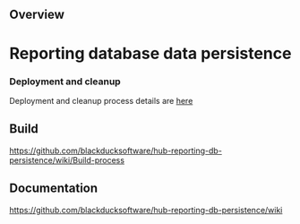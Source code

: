## Overview ##

# Reporting database data persistence

### Deployment and cleanup

Deployment and cleanup process details are [here](https://github.com/blackducksoftware/hub-reporting-db-persistence/wiki/Deployment-and-Cleanup)

## Build ##

https://github.com/blackducksoftware/hub-reporting-db-persistence/wiki/Build-process

## Documentation ##

https://github.com/blackducksoftware/hub-reporting-db-persistence/wiki

